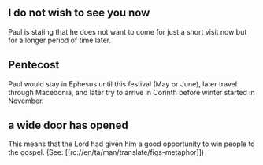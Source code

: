 ## I do not wish to see you now ##

Paul is stating that he does not want to come for just a short visit now but for a longer period of time later.

## Pentecost ##

Paul would stay in Ephesus until this festival (May or June), later travel through Macedonia, and later try to arrive in Corinth before winter started in November.

## a wide door has opened ##

This means that the Lord had given him a good opportunity to win people to the gospel. (See: [[rc://en/ta/man/translate/figs-metaphor]])